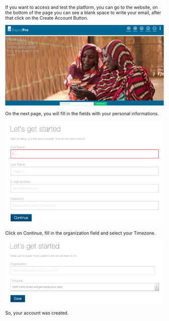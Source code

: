 If you want to access and test the platform, you can go to the website, on the bottom of the page you can see a blank space to write your email, after that click on the Create Account Button.

![](/img/first_steps/fs5.png)

On the next page, you will fill in the fields with your personal informations.

![](/img/first_steps/fs6.png)

Click on Continue, fill in the organization field and select your Timezone.

![](/img/first_steps/fs7.png)

So, your account was created.
